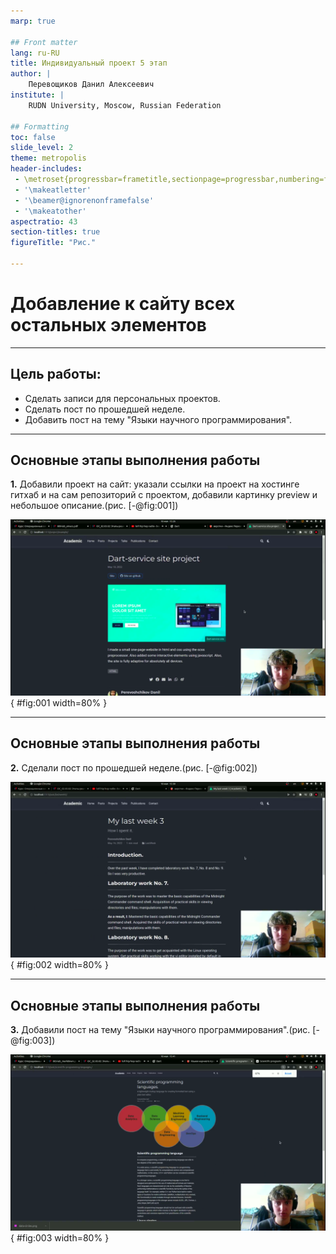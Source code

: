 ```yaml
---
marp: true

## Front matter
lang: ru-RU
title: Индивидуальный проект 5 этап
author: |
	Перевощиков Данил Алексеевич
institute: |
	RUDN University, Moscow, Russian Federation

## Formatting
toc: false
slide_level: 2
theme: metropolis
header-includes: 
 - \metroset{progressbar=frametitle,sectionpage=progressbar,numbering=fraction}
 - '\makeatletter'
 - '\beamer@ignorenonframefalse'
 - '\makeatother'
aspectratio: 43
section-titles: true
figureTitle: "Рис."

---
```


# Добавление к сайту всех остальных элементов

---

## Цель работы:

- Сделать записи для персональных проектов.
- Сделать пост по прошедшей неделе.
- Добавить пост на тему "Языки научного программирования".

---

## Основные этапы выполнения работы

**1.** Добавили проект на сайт: указали ссылки на проект на хостинге гитхаб и на сам репозиторий с проектом, добавили картинку preview и небольшое описание.(рис. [-@fig:001])

![Проект на сайте.](image/02.png){ #fig:001 width=80% }

---

## Основные этапы выполнения работы

**2.** Сделали пост по прошедшей неделе.(рис. [-@fig:002])

![Пост по прошедшей неделе на сайте.](image/04.png){ #fig:002 width=80% }

---

## Основные этапы выполнения работы

**3.** Добавили пост на тему "Языки научного программирования".(рис. [-@fig:003])

![Пост "Языки научного программирования" на сайте.](image/06.png){ #fig:003 width=80% }